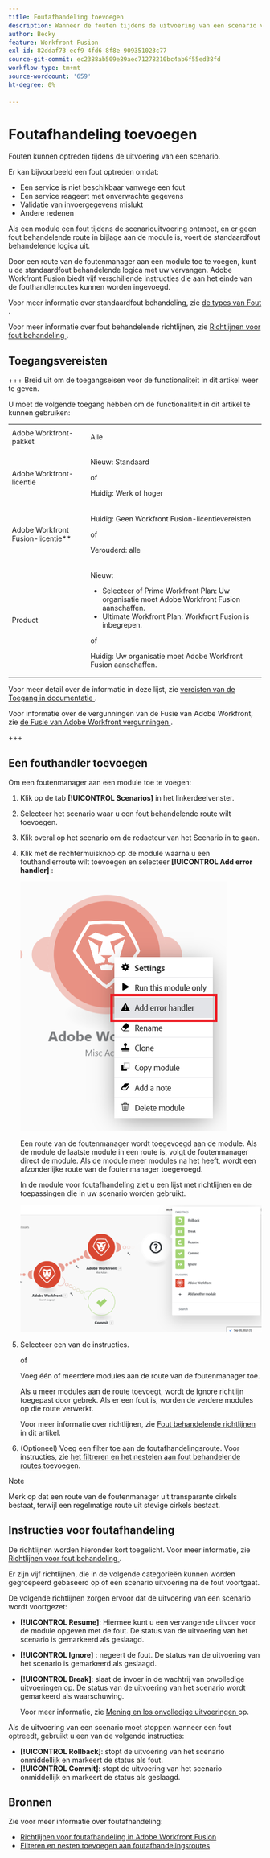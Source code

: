 ```yaml
---
title: Foutafhandeling toevoegen
description: Wanneer de fouten tijdens de uitvoering van een scenario voorkomen, is het gewoonlijk omdat de dienst wegens een mislukking niet beschikbaar is, antwoordt de dienst met onverwachte gegevens, of de bevestiging van inputgegevens ontbreekt.
author: Becky
feature: Workfront Fusion
exl-id: 82ddaf73-ecf9-4fd6-8f8e-909351023c77
source-git-commit: ec2388ab509e89aec71278210bc4ab6f55ed38fd
workflow-type: tm+mt
source-wordcount: '659'
ht-degree: 0%

---
```


# Foutafhandeling toevoegen

Fouten kunnen optreden tijdens de uitvoering van een scenario.

Er kan bijvoorbeeld een fout optreden omdat:

* Een service is niet beschikbaar vanwege een fout
* Een service reageert met onverwachte gegevens
* Validatie van invoergegevens mislukt
* Andere redenen

Als een module een fout tijdens de scenariouitvoering ontmoet, en er geen fout behandelende route in bijlage aan de module is, voert de standaardfout behandelende logica uit.

Door een route van de foutenmanager aan een module toe te voegen, kunt u de standaardfout behandelende logica met uw vervangen. Adobe Workfront Fusion biedt vijf verschillende instructies die aan het einde van de fouthandlerroutes kunnen worden ingevoegd.

Voor meer informatie over standaardfout behandeling, zie [ de types van Fout ](/help/workfront-fusion/references/errors/error-processing.md).

Voor meer informatie over fout behandelende richtlijnen, zie [ Richtlijnen voor fout behandeling ](/help/workfront-fusion/references/errors/directives-for-error-handling.md).

## Toegangsvereisten

+++ Breid uit om de toegangseisen voor de functionaliteit in dit artikel weer te geven.

U moet de volgende toegang hebben om de functionaliteit in dit artikel te kunnen gebruiken:

<table style="table-layout:auto">
 <col> 
 <col> 
 <tbody> 
  <tr> 
   <td role="rowheader">Adobe Workfront-pakket 
   <td> <p>Alle</p> </td> 
  </tr> 
  <tr data-mc-conditions=""> 
   <td role="rowheader">Adobe Workfront-licentie</td> 
   <td> <p>Nieuw: Standaard</p><p>of</p><p>Huidig: Werk of hoger</p> </td> 
  </tr> 
  <tr> 
   <td role="rowheader">Adobe Workfront Fusion-licentie**</td> 
   <td>
   <p>Huidig: Geen Workfront Fusion-licentievereisten</p>
   <p>of</p>
   <p>Verouderd: alle </p>
   </td> 
  </tr> 
  <tr> 
   <td role="rowheader">Product</td> 
   <td>
   <p>Nieuw:</p> <ul><li>Selecteer of Prime Workfront Plan: Uw organisatie moet Adobe Workfront Fusion aanschaffen.</li><li>Ultimate Workfront Plan: Workfront Fusion is inbegrepen.</li></ul>
   <p>of</p>
   <p>Huidig: Uw organisatie moet Adobe Workfront Fusion aanschaffen.</p>
   </td> 
  </tr>
 </tbody> 
</table>

Voor meer detail over de informatie in deze lijst, zie [ vereisten van de Toegang in documentatie ](/help/workfront-fusion/references/licenses-and-roles/access-level-requirements-in-documentation.md).

Voor informatie over de vergunningen van de Fusie van Adobe Workfront, zie [ de Fusie van Adobe Workfront vergunningen ](/help/workfront-fusion/set-up-and-manage-workfront-fusion/licensing-operations-overview/license-automation-vs-integration.md).

+++

## Een fouthandler toevoegen

Om een foutenmanager aan een module toe te voegen:

1. Klik op de tab **[!UICONTROL Scenarios]** in het linkerdeelvenster.
1. Selecteer het scenario waar u een fout behandelende route wilt toevoegen.
1. Klik overal op het scenario om de redacteur van het Scenario in te gaan.
1. Klik met de rechtermuisknop op de module waarna u een fouthandlerroute wilt toevoegen en selecteer **[!UICONTROL Add error handler]** :

   ![ de managerroute van de Fout ](assets/error-handler-route.png)

   Een route van de foutenmanager wordt toegevoegd aan de module. Als de module de laatste module in een route is, volgt de foutenmanager direct de module. Als de module meer modules na het heeft, wordt een afzonderlijke route van de foutenmanager toegevoegd.

   In de module voor foutafhandeling ziet u een lijst met richtlijnen en de toepassingen die in uw scenario worden gebruikt.

   ![ route van de Fout ](assets/error-route.png)

1. Selecteer een van de instructies.

   of

   Voeg één of meerdere modules aan de route van de foutenmanager toe.

   Als u meer modules aan de route toevoegt, wordt de Ignore richtlijn toegepast door gebrek. Als er een fout is, worden de verdere modules op die route verwerkt.

   Voor meer informatie over richtlijnen, zie [ Fout behandelende richtlijnen ](#error-handling-directives) in dit artikel.

1. (Optioneel) Voeg een filter toe aan de foutafhandelingsroute. Voor instructies, zie [ het filtreren en het nestelen aan fout behandelende routes ](/help/workfront-fusion/create-scenarios/config-error-handling/advanced-error-handling.md) toevoegen.

>[!NOTE]
>
>Merk op dat een route van de foutenmanager uit transparante cirkels bestaat, terwijl een regelmatige route uit stevige cirkels bestaat.

## Instructies voor foutafhandeling

De richtlijnen worden hieronder kort toegelicht. Voor meer informatie, zie [ Richtlijnen voor fout behandeling ](/help/workfront-fusion/references/errors/directives-for-error-handling.md).

Er zijn vijf richtlijnen, die in de volgende categorieën kunnen worden gegroepeerd gebaseerd op of een scenario uitvoering na de fout voortgaat.

De volgende richtlijnen zorgen ervoor dat de uitvoering van een scenario wordt voortgezet:

* **[!UICONTROL Resume]**: Hiermee kunt u een vervangende uitvoer voor de module opgeven met de fout. De status van de uitvoering van het scenario is gemarkeerd als geslaagd.
* **[!UICONTROL Ignore]** : negeert de fout. De status van de uitvoering van het scenario is gemarkeerd als geslaagd.
* **[!UICONTROL Break]**: slaat de invoer in de wachtrij van onvolledige uitvoeringen op. De status van de uitvoering van het scenario wordt gemarkeerd als waarschuwing.

  Voor meer informatie, zie [ Mening en los onvolledige uitvoeringen ](/help/workfront-fusion/manage-scenarios/view-and-resolve-incomplete-executions.md) op.

Als de uitvoering van een scenario moet stoppen wanneer een fout optreedt, gebruikt u een van de volgende instructies:

* **[!UICONTROL Rollback]**: stopt de uitvoering van het scenario onmiddellijk en markeert de status als fout.
* **[!UICONTROL Commit]**: stopt de uitvoering van het scenario onmiddellijk en markeert de status als geslaagd.

## Bronnen

Zie voor meer informatie over foutafhandeling:

* [Richtlijnen voor foutafhandeling in Adobe Workfront Fusion](/help/workfront-fusion/references/errors/directives-for-error-handling.md)
* [Filteren en nesten toevoegen aan foutafhandelingsroutes](/help/workfront-fusion/create-scenarios/config-error-handling/advanced-error-handling.md)
